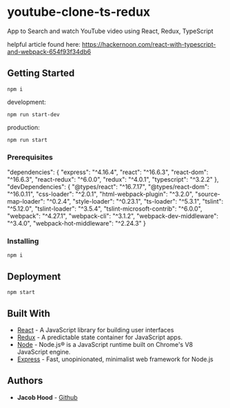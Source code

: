 # youtube-clone-ts-redux
App to Search and watch YouTube video using React, Redux, TypeScript

helpful article found here: https://hackernoon.com/react-with-typescript-and-webpack-654f93f34db6

## Getting Started
```
npm i
````

development:
```
npm run start-dev
```

production:
```
npm run start
```


### Prerequisites

"dependencies": {
    "express": "^4.16.4",
    "react": "^16.6.3",
    "react-dom": "^16.6.3",
    "react-redux": "^6.0.0",
    "redux": "^4.0.1",
    "typescript": "^3.2.2"
  },
  "devDependencies": {
    "@types/react": "^16.7.17",
    "@types/react-dom": "^16.0.11",
    "css-loader": "^2.0.1",
    "html-webpack-plugin": "^3.2.0",
    "source-map-loader": "^0.2.4",
    "style-loader": "^0.23.1",
    "ts-loader": "^5.3.1",
    "tslint": "^5.12.0",
    "tslint-loader": "^3.5.4",
    "tslint-microsoft-contrib": "^6.0.0",
    "webpack": "^4.27.1",
    "webpack-cli": "^3.1.2",
    "webpack-dev-middleware": "^3.4.0",
    "webpack-hot-middleware": "^2.24.3"
  }
  
### Installing

```
npm i
```

## Deployment

```
npm start
```

## Built With

* [React](https://reactjs.org/) - A JavaScript library for building user interfaces
* [Redux](https://redux.js.org/) - A predictable state container for JavaScript apps.
* [Node](https://nodejs.org/en/) - Node.js® is a JavaScript runtime built on Chrome's V8 JavaScript engine.
* [Express](https://expressjs.com/) - Fast, unopinionated, minimalist web framework for Node.js

## Authors

* **Jacob Hood** - [Github](https://github.com/jacobwhood)
